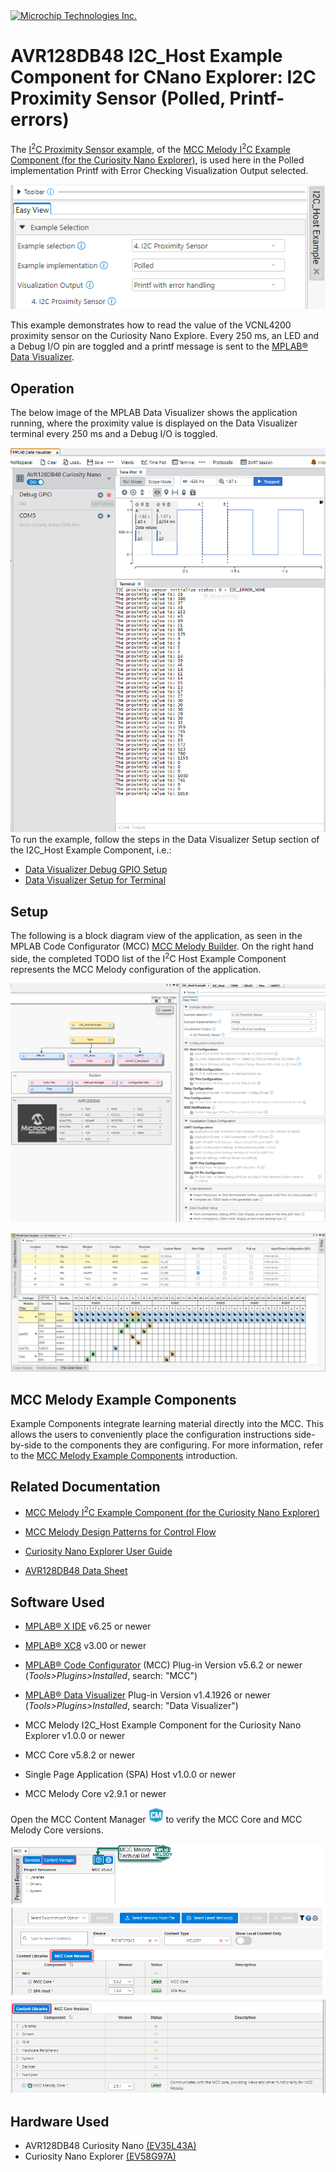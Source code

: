 <!-- MPAE-19443 Please do not change this logo with link -->

<a target="_blank" href="https://www.microchip.com/" id="top-of-page">
   <picture>
      <source media="(prefers-color-scheme: light)" srcset="images/mchp_logo_light.png" width="350">
      <source media="(prefers-color-scheme: dark)" srcset="images/mchp_logo_dark.png" width="350">
      <img alt="Microchip Technologies Inc." src="https://www.microchip.com/content/experience-fragments/mchp/en_us/site/header/master/_jcr_content/root/responsivegrid/header/logo.coreimg.100.300.png/1605828081463/microchip.png">
   </picture>
</a>

# AVR128DB48 I2C_Host Example Component for CNano Explorer: I2C Proximity Sensor (Polled, Printf-errors)

The [I<sup>2</sup>C Proximity Sensor example](https://onlinedocs.microchip.com/v2/keyword-lookup?keyword=I2C.HOST.EX.RUNNING.I2C.HOST.PROXIMITY.SENSOR&version=latest&redirect=true "I<sup>2</sup> Proximity Sensor example"
), of the [MCC Melody I<sup>2</sup>C Example Component (for the Curiosity Nano Explorer)](https://onlinedocs.microchip.com/v2/keyword-lookup?keyword=I2C.HOST.EXAMPLE.COMPONENT&version=latest&redirect=true "MCC Melody I<sup>2</sup>C Example Component for the Curiosity Nano Explorer"
), is used here in the Polled implementation Printf with Error Checking Visualization Output selected. 

![alt text](images/avr128db48-i2c-proximity-sensor-polled-PrintfErr_intro.png)

This example demonstrates how to read the value of the VCNL4200 proximity sensor on the Curiosity Nano Explore. Every 250 ms, an LED and a Debug I/O pin are toggled and a printf message is sent to the  [MPLAB® Data Visualizer](https://www.microchip.com/en-us/tools-resources/debug/mplab-data-visualizer "MPLAB® Data Visualizer").  

## Operation

The below image of the MPLAB Data Visualizer shows the application running, where the proximity value is displayed on the Data Visualizer terminal every 250 ms and a Debug I/O is toggled.

![alt text](images\avr128db48-i2c-proximity-sensor-polled-printfErrors_avrDB.png)
To run the example, follow the steps in the Data Visualizer Setup section of the I2C_Host Example Component, i.e.: 

- [Data Visualizer Debug GPIO Setup](https://onlinedocs.microchip.com/v2/keyword-lookup?keyword=I2C.HOST.EX.DV.DEBUG.IO&version=latest&redirect=true)
- [Data Visualizer Setup for Terminal](https://onlinedocs.microchip.com/v2/keyword-lookup?keyword=I2C.HOST.EX.DV.TERMINAL&version=latest&redirect=true) 

## Setup
The following is a block diagram view of the application, as seen in the MPLAB Code Configurator (MCC) [MCC Melody Builder](https://onlinedocs.microchip.com/v2/keyword-lookup?keyword=MCC.MELODY.BUILDER&version=latest&redirect=true "MCC Melody Builder"). On the right hand side, the completed TODO list of the I<sup>2</sup>C Host Example Component represents the MCC Melody configuration of the application.

![alt text](images\avr128db48-i2c-proximity-sensor-polled-printfErrors_avrDB_configuration.png)

![alt text](images\avr128db48-i2c-proximity-sensor-polled-printfErrors_avrDB_configuration_pins.png)


## MCC Melody Example Components
Example Components integrate learning material directly into the MCC. This allows the users to conveniently place the configuration instructions side-by-side to the components they are configuring. For more information, refer to the [MCC Melody Example Components](https://onlinedocs.microchip.com/v2/keyword-lookup?keyword=MCC.MELODY.EXAMPLES&version=latest&redirect=true) introduction. 


## Related Documentation

- [MCC Melody I<sup>2</sup>C Example Component (for the Curiosity Nano Explorer)](https://onlinedocs.microchip.com/v2/keyword-lookup?keyword=I2C.HOST.EXAMPLE.COMPONENT&version=latest&redirect=true "MCC Melody I<sup>2</sup>C Example Component for the Curiosity Nano Explorer")
- [MCC Melody Design Patterns for Control Flow](https://onlinedocs.microchip.com/g/GUID-7CE1AEE9-2487-4E7B-B26B-93A577BA154E "MCC Melody Design Patterns for Control Flow")

- [Curiosity Nano Explorer User Guide](https://ww1.microchip.com/downloads/aemDocuments/documents/MCU08/ProductDocuments/UserGuides/CNANO-Explorer-UserGuide-DS50003716.pdf "Curiosity Nano Explorer Users Guide")

- [AVR128DB48 Data Sheet](https://ww1.microchip.com/downloads/en/DeviceDoc/AVR128DB28-32-48-64-DataSheet-DS40002247A.pdf "AVR128DB48 Data Sheet")

## Software Used
- [MPLAB® X IDE](https://www.microchip.com/en-us/development-tools-tools-and-software/mplab-x-ide) v6.25 or newer 
- [MPLAB® XC8](https://www.microchip.com/en-us/tools-resources/develop/mplab-xc-compilers/xc8) v3.00 or newer

- [MPLAB® Code Configurator](https://www.microchip.com/en-us/tools-resources/configure/mplab-code-configurator) (MCC) Plug-in Version v5.6.2 or newer (*Tools>Plugins>Installed*, search: "MCC")
- [MPLAB® Data Visualizer](https://www.microchip.com/en-us/tools-resources/debug/mplab-data-visualizer) Plug-in Version v1.4.1926 or newer (*Tools>Plugins>Installed*, search: "Data Visualizer")
- MCC Melody I2C_Host Example Component for the Curiosity Nano Explorer v1.0.0 or newer
- MCC Core v5.8.2 or newer 
- Single Page Application (SPA) Host v1.0.0 or newer
- MCC Melody Core v2.9.1 or newer

Open the MCC Content Manager ![CM_icon](images/Icon-MPLAB-CM24.png) to verify the MCC Core and MCC Melody Core versions. 

![alt text](images/MCC_Core_ContentLibrary_Versions_SPA.png) 

## Hardware Used
- AVR128DB48 Curiosity Nano [(EV35L43A)](https://www.microchip.com/en-us/development-tool/EV35L43A)
- Curiosity Nano Explorer [(EV58G97A)](https://www.microchip.com/en-us/development-tool/EV58G97A)


